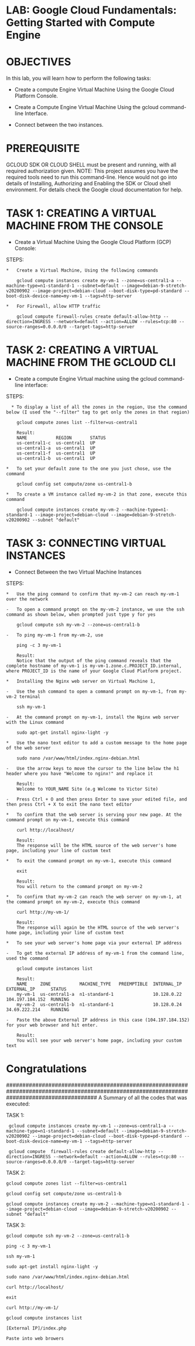 
# LAB: Google Cloud Fundamentals: Getting Started with Compute Engine

# OBJECTIVES

In this lab, you will learn how to perform the following tasks:

- Create a compute Engine Virtual Machine Using the Google Cloud Platform Console.

- Create a Compute Engine Virtual Machine Using the gcloud command-line Interface.

- Connect between the two instances.

# PREREQUISITE

GCLOUD SDK OR CLOUD SHELL must be present and running, with all required authorization given.
NOTE: This project assumes you have the required tools need to run this command-line.
Hence would not go into details of Installing, Authorizing and Enabling the SDK or Cloud shell environment.
For details check the Google cloud documentation for help.

# TASK 1: CREATING A VIRTUAL MACHINE FROM THE CONSOLE

- Create a Virtual Machine Using the Google Cloud Platform (GCP) Console:

STEPS:

    *   Create a Virtual Machine, Using the following commands

        gcloud compute instances create my-vm-1 --zone=us-central1-a --machine-type=n1-standard-1 --subnet=default --image=debian-9-stretch-v20200902 --image-project=debian-cloud --boot-disk-type=pd-standard --boot-disk-device-name=my-vm-1 --tags=http-server

    *   For Firewall, allow HTTP traffic

        gcloud compute firewall-rules create default-allow-http --direction=INGRESS --network=default --action=ALLOW --rules=tcp:80 --source-ranges=0.0.0.0/0 --target-tags=http-server

# TASK 2: CREATING A VIRTUAL MACHINE FROM THE GCLOUD CLI

- Create a compute Engine Virtual machine using the gcloud command-line interface:

STEPS:

      * To display a list of all the zones in the region, Use the command below (I used the "--filter" tag to get only the zones in that region)

        gcloud compute zones list --filter=us-central1

        Result:
        NAME           REGION       STATUS
        us-central1-c  us-central1  UP
        us-central1-a  us-central1  UP
        us-central1-f  us-central1  UP
        us-central1-b  us-central1  UP

    *   To set your default zone to the one you just chose, use the command

        gcloud config set compute/zone us-central1-b

    *   To create a VM instance called my-vm-2 in that zone, execute this command

        gcloud compute instances create my-vm-2 --machine-type=n1-standard-1 --image-project=debian-cloud --image=debian-9-stretch-v20200902 --subnet "default"

# TASK 3: CONNECTING VIRTUAL INSTANCES

- Connect Between the two Virtual Machine Instances

STEPS:

    *   Use the ping command to confirm that my-vm-2 can reach my-vm-1 over the network

    -   To open a command prompt on the my-vm-2 instance, we use the ssh command as shown below, when prompted just type y for yes

        gcloud compute ssh my-vm-2 --zone=us-central1-b

    -   To ping my-vm-1 from my-vm-2, use

        ping -c 3 my-vm-1

        Result:
        Notice that the output of the ping command reveals that the complete hostname of my-vm-1 is my-vm-1.zone.c.PROJECT_ID.internal, where PROJECT_ID is the name of your Google Cloud Platform project.

    *   Installing the Nginx web server on Virtual Machine 1,

    -   Use the ssh command to open a command prompt on my-vm-1, from my-vm-2 terminal

        ssh my-vm-1

    -   At the command prompt on my-vm-1, install the Nginx web server with the Linux command

        sudo apt-get install nginx-light -y

    *   Use the nano text editor to add a custom message to the home page of the web server

        sudo nano /var/www/html/index.nginx-debian.html

    -   Use the arrow keys to move the cursor to the line below the h1 header where you have "Welcome to nginx!" and replace it

        Result:
        Welcome to YOUR_NAME Site (e.g Welcome to Victor Site)

    -   Press Ctrl + O and then press Enter to save your edited file, and then press Ctrl + X to exit the nano text editor

    *   To confirm that the web server is serving your new page. At the command prompt on my-vm-1, execute this command

        curl http://localhost/

        Result:
        The response will be the HTML source of the web server's home page, including your line of custom text

    *   To exit the command prompt on my-vm-1, execute this command

        exit

        Result:
        You will return to the command prompt on my-vm-2

    *   To confirm that my-vm-2 can reach the web server on my-vm-1, at the command prompt on my-vm-2, execute this command

        curl http://my-vm-1/

        Result:
        The response will again be the HTML source of the web server's home page, including your line of custom text

    *   To see your web server's home page via your external IP address

    -   To get the external IP address of my-vm-1 from the command line, used the command

        gcloud compute instances list

        Result:
        NAME     ZONE           MACHINE_TYPE   PREEMPTIBLE  INTERNAL_IP  EXTERNAL_IP      STATUS
        my-vm-1  us-central1-a  n1-standard-1               10.128.0.22  104.197.184.152  RUNNING
        my-vm-2  us-central1-b  n1-standard-1               10.128.0.24  34.69.222.214    RUNNING

    -   Paste the above External IP address in this case (104.197.184.152) for your web browser and hit enter.

        Result:
        You will see your web server's home page, including your custom text

# Congratulations

############################################################################################################################################
A Summary of all the codes that was executed:

TASK 1:

     gcloud compute instances create my-vm-1 --zone=us-central1-a --machine-type=n1-standard-1 --subnet=default --image=debian-9-stretch-v20200902 --image-project=debian-cloud --boot-disk-type=pd-standard --boot-disk-device-name=my-vm-1 --tags=http-server

     gcloud compute  firewall-rules create default-allow-http --direction=INGRESS --network=default --action=ALLOW --rules=tcp:80 --source-ranges=0.0.0.0/0 --target-tags=http-server

TASK 2:
 
    gcloud compute zones list --filter=us-central1

    gcloud config set compute/zone us-central1-b

    gcloud compute instances create my-vm-2 --machine-type=n1-standard-1 --image-project=debian-cloud --image=debian-9-stretch-v20200902 --subnet "default"

TASK 3:
 
    gcloud compute ssh my-vm-2 --zone=us-central1-b

    ping -c 3 my-vm-1

    ssh my-vm-1

    sudo apt-get install nginx-light -y

    sudo nano /var/www/html/index.nginx-debian.html

    curl http://localhost/

    exit

    curl http://my-vm-1/

    gcloud compute instances list

    [External IP]/index.php 

    Paste into web browers
